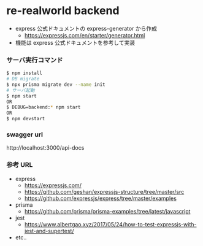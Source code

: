 # re-realworld backend

- express 公式ドキュメントの express-generator から作成
  - https://expressjs.com/en/starter/generator.html
- 機能は express 公式ドキュメントを参考して実装

### サーバ実行コマンド

```bash
$ npm install
# DB migrate
$ npx prisma migrate dev --name init
# サーバ起動
$ npm start
OR
$ DEBUG=backend:* npm start
OR
$ npm devstart
```

### swagger url

http://localhost:3000/api-docs

### 参考 URL

- express
  - https://expressjs.com/
  - https://github.com/geshan/expressjs-structure/tree/master/src
  - https://github.com/expressjs/express/tree/master/examples
- prisma
  - https://github.com/prisma/prisma-examples/tree/latest/javascript
- jest
  - https://www.albertgao.xyz/2017/05/24/how-to-test-expressjs-with-jest-and-supertest/
- etc..
